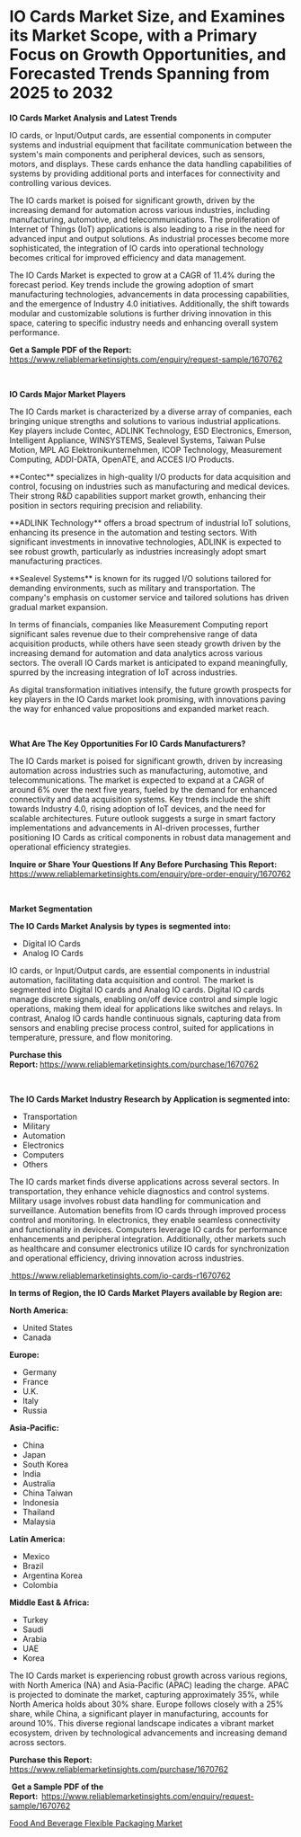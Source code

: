 <p><h1>IO Cards Market Size, and Examines its Market Scope, with a Primary Focus on Growth Opportunities, and Forecasted Trends Spanning from 2025 to 2032</h1></p><p><strong>IO Cards Market Analysis and Latest Trends</strong></p>
<p><p>IO cards, or Input/Output cards, are essential components in computer systems and industrial equipment that facilitate communication between the system's main components and peripheral devices, such as sensors, motors, and displays. These cards enhance the data handling capabilities of systems by providing additional ports and interfaces for connectivity and controlling various devices.</p><p>The IO cards market is poised for significant growth, driven by the increasing demand for automation across various industries, including manufacturing, automotive, and telecommunications. The proliferation of Internet of Things (IoT) applications is also leading to a rise in the need for advanced input and output solutions. As industrial processes become more sophisticated, the integration of IO cards into operational technology becomes critical for improved efficiency and data management.</p><p>The IO Cards Market is expected to grow at a CAGR of 11.4% during the forecast period. Key trends include the growing adoption of smart manufacturing technologies, advancements in data processing capabilities, and the emergence of Industry 4.0 initiatives. Additionally, the shift towards modular and customizable solutions is further driving innovation in this space, catering to specific industry needs and enhancing overall system performance.</p></p>
<p><strong>Get a Sample PDF of the Report:&nbsp;</strong> <a href="https://www.reliablemarketinsights.com/enquiry/request-sample/1670762?utm_campaign=2564&utm_medium=2&utm_source=Github&utm_content=ia&utm_term=25032025&utm_id=io-cards">https://www.reliablemarketinsights.com/enquiry/request-sample/1670762</a></p>
<p>&nbsp;</p>
<p><strong>IO Cards Major Market Players</strong></p>
<p><p>The IO Cards market is characterized by a diverse array of companies, each bringing unique strengths and solutions to various industrial applications. Key players include Contec, ADLINK Technology, ESD Electronics, Emerson, Intelligent Appliance, WINSYSTEMS, Sealevel Systems, Taiwan Pulse Motion, MPL AG Elektronikunternehmen, ICOP Technology, Measurement Computing, ADDI-DATA, OpenATE, and ACCES I/O Products.</p><p>**Contec** specializes in high-quality I/O products for data acquisition and control, focusing on industries such as manufacturing and medical devices. Their strong R&D capabilities support market growth, enhancing their position in sectors requiring precision and reliability. </p><p>**ADLINK Technology** offers a broad spectrum of industrial IoT solutions, enhancing its presence in the automation and testing sectors. With significant investments in innovative technologies, ADLINK is expected to see robust growth, particularly as industries increasingly adopt smart manufacturing practices.</p><p>**Sealevel Systems** is known for its rugged I/O solutions tailored for demanding environments, such as military and transportation. The company's emphasis on customer service and tailored solutions has driven gradual market expansion.</p><p>In terms of financials, companies like Measurement Computing report significant sales revenue due to their comprehensive range of data acquisition products, while others have seen steady growth driven by the increasing demand for automation and data analytics across various sectors. The overall IO Cards market is anticipated to expand meaningfully, spurred by the increasing integration of IoT across industries. </p><p>As digital transformation initiatives intensify, the future growth prospects for key players in the IO Cards market look promising, with innovations paving the way for enhanced value propositions and expanded market reach.</p></p>
<p>&nbsp;</p>
<p><strong>What Are The Key Opportunities For IO Cards Manufacturers?</strong></p>
<p><p>The IO Cards market is poised for significant growth, driven by increasing automation across industries such as manufacturing, automotive, and telecommunications. The market is expected to expand at a CAGR of around 6% over the next five years, fueled by the demand for enhanced connectivity and data acquisition systems. Key trends include the shift towards Industry 4.0, rising adoption of IoT devices, and the need for scalable architectures. Future outlook suggests a surge in smart factory implementations and advancements in AI-driven processes, further positioning IO Cards as critical components in robust data management and operational efficiency strategies.</p></p>
<p><strong>Inquire or Share Your Questions If Any Before Purchasing This Report:</strong> <a href="https://www.reliablemarketinsights.com/enquiry/pre-order-enquiry/1670762?utm_campaign=2564&utm_medium=2&utm_source=Github&utm_content=ia&utm_term=25032025&utm_id=io-cards">https://www.reliablemarketinsights.com/enquiry/pre-order-enquiry/1670762</a></p>
<p>&nbsp;</p>
<p><strong>Market Segmentation</strong></p>
<p><strong>The IO Cards Market Analysis by types is segmented into:</strong></p>
<p><ul><li>Digital IO Cards</li><li>Analog IO Cards</li></ul></p>
<p><p>IO cards, or Input/Output cards, are essential components in industrial automation, facilitating data acquisition and control. The market is segmented into Digital IO cards and Analog IO cards. Digital IO cards manage discrete signals, enabling on/off device control and simple logic operations, making them ideal for applications like switches and relays. In contrast, Analog IO cards handle continuous signals, capturing data from sensors and enabling precise process control, suited for applications in temperature, pressure, and flow monitoring.</p></p>
<p><strong>Purchase this Report:&nbsp;</strong><a href="https://www.reliablemarketinsights.com/purchase/1670762?utm_campaign=2564&utm_medium=2&utm_source=Github&utm_content=ia&utm_term=25032025&utm_id=io-cards">https://www.reliablemarketinsights.com/purchase/1670762</a></p>
<p>&nbsp;</p>
<p><strong>The IO Cards Market Industry Research by Application is segmented into:</strong></p>
<p><ul><li>Transportation</li><li>Military</li><li>Automation</li><li>Electronics</li><li>Computers</li><li>Others</li></ul></p>
<p><p>The IO cards market finds diverse applications across several sectors. In transportation, they enhance vehicle diagnostics and control systems. Military usage involves robust data handling for communication and surveillance. Automation benefits from IO cards through improved process control and monitoring. In electronics, they enable seamless connectivity and functionality in devices. Computers leverage IO cards for performance enhancements and peripheral integration. Additionally, other markets such as healthcare and consumer electronics utilize IO cards for synchronization and operational efficiency, driving innovation across industries.</p></p>
<p><a href="https://www.reliablemarketinsights.com/io-cards-r1670762?utm_campaign=2564&utm_medium=2&utm_source=Github&utm_content=ia&utm_term=25032025&utm_id=io-cards">&nbsp;https://www.reliablemarketinsights.com/io-cards-r1670762</a></p>
<p><strong>In terms of Region, the IO Cards Market Players available by Region are:</strong></p>
<p>
    <p> <strong> North America: </strong>
        <ul>
            <li>United States</li>
            <li>Canada</li>
        </ul>
        </p> 
    <p> <strong> Europe: </strong>
        <ul>
            <li>Germany</li>
            <li>France</li>
            <li>U.K.</li>
            <li>Italy</li>
            <li>Russia</li>
        </ul>
        </p> 
    <p> <strong> Asia-Pacific: </strong>
        <ul>
            <li>China</li>
            <li>Japan</li>
            <li>South Korea</li>
            <li>India</li>
            <li>Australia</li>
            <li>China Taiwan</li>
            <li>Indonesia</li>
            <li>Thailand</li>
            <li>Malaysia</li>
        </ul>
        </p> 
    <p> <strong> Latin America: </strong>
        <ul>
            <li>Mexico</li>
            <li>Brazil</li>
            <li>Argentina Korea</li>
            <li>Colombia</li>
        </ul>
        </p> 
    <p> <strong> Middle East & Africa: </strong>
        <ul>
            <li>Turkey</li>
            <li>Saudi</li>
            <li>Arabia</li>
            <li>UAE</li>
            <li>Korea</li>
        </ul>
    </p>
    </p>
<p><p>The IO Cards market is experiencing robust growth across various regions, with North America (NA) and Asia-Pacific (APAC) leading the charge. APAC is projected to dominate the market, capturing approximately 35%, while North America holds about 30% share. Europe follows closely with a 25% share, while China, a significant player in manufacturing, accounts for around 10%. This diverse regional landscape indicates a vibrant market ecosystem, driven by technological advancements and increasing demand across sectors.</p></p>
<p><strong>Purchase this Report: </strong><a href="https://www.reliablemarketinsights.com/purchase/1670762?utm_campaign=2564&utm_medium=2&utm_source=Github&utm_content=ia&utm_term=25032025&utm_id=io-cards">https://www.reliablemarketinsights.com/purchase/1670762</a></p>
<p>&nbsp;<strong>Get a Sample PDF of the Report:&nbsp;&nbsp;</strong><a href="https://www.reliablemarketinsights.com/enquiry/request-sample/1670762?utm_campaign=2564&utm_medium=2&utm_source=Github&utm_content=ia&utm_term=25032025&utm_id=io-cards">https://www.reliablemarketinsights.com/enquiry/request-sample/1670762</a></p>
<p><strong></strong></p>
<p><p><a href="https://github.com/rosamariarocque98/Market-Research-Report-List-1/blob/main/food-and-beverage-flexible-packaging-market.md?utm_campaign=2564&utm_medium=2&utm_source=Github&utm_content=ia&utm_term=25032025&utm_id=io-cards">Food And Beverage Flexible Packaging Market</a></p></p>